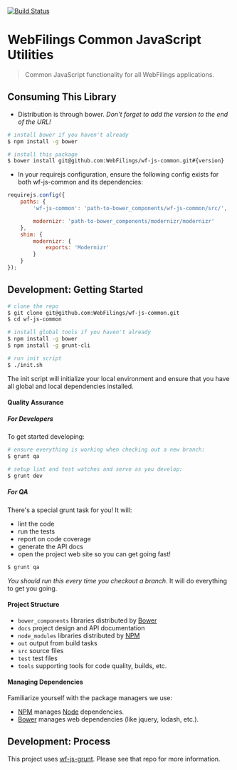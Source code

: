 [![Build Status](https://travis-ci.org/WebFilings/wf-common.png)](https://travis-ci.org/WebFilings/wf-common)

WebFilings Common JavaScript Utilities
================================================================================

> Common JavaScript functionality for all WebFilings applications.


Consuming This Library
--------------------------------------------------------------------------------

- Distribution is through bower. _Don't forget to add the version to the end of the URL!_

```bash
# install bower if you haven't already
$ npm install -g bower

# install this package
$ bower install git@github.com:WebFilings/wf-js-common.git#{version}
```

- In your requirejs configuration, ensure the following config exists
for both wf-js-common and its dependencies:

```javascript
requirejs.config({
    paths: {
        'wf-js-common': 'path-to-bower_components/wf-js-common/src/',

        modernizr: 'path-to-bower_components/modernizr/modernizr'
    },
    shim: {
        modernizr: {
            exports: 'Modernizr'
        }
    }
});
```


Development: Getting Started
--------------------------------------------------------------------------------

```bash
# clone the repo
$ git clone git@github.com:WebFilings/wf-js-common.git
$ cd wf-js-common

# install global tools if you haven't already
$ npm install -g bower
$ npm install -g grunt-cli

# run init script
$ ./init.sh
```

The init script will initialize your local environment
and ensure that you have all global and local dependencies installed.

#### Quality Assurance

##### For Developers

To get started developing:

```bash
# ensure everything is working when checking out a new branch:
$ grunt qa

# setup lint and test watches and serve as you develop:
$ grunt dev
```

##### For QA

There's a special grunt task for you! It will:

- lint the code
- run the tests
- report on code coverage
- generate the API docs
- open the project web site so you can get going fast!

```bash
$ grunt qa
```

_You should run this every time you checkout a branch_.
It will do everything to get you going.

#### Project Structure

- `bower_components` libraries distributed by [Bower][Bower]
- `docs` project design and API documentation
- `node_modules` libraries distributed by [NPM][NPM]
- `out` output from build tasks
- `src` source files
- `test` test files
- `tools` supporting tools for code quality, builds, etc.

#### Managing Dependencies

Familiarize yourself with the package managers we use:

- [NPM][NPM] manages [Node][Node] dependencies.
- [Bower][Bower] manages web dependencies (like jquery, lodash, etc.).


Development: Process
--------------------------------------------------------------------------------

This project uses [wf-js-grunt](https://github.com/WebFilings/wf-js-grunt#tasks).
Please see that repo for more information.

[Node]: http://nodejs.org/api/
[NPM]: https://npmjs.org/
[Bower]: http://bower.io/

